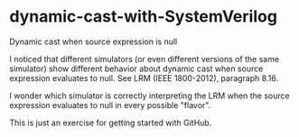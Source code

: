 # dynamic-cast-with-SystemVerilog
Dynamic cast when source expression is null

I noticed that different simulators (or even different versions of the same simulator) show different behavior about dynamic cast when source expression evaluates to null. See LRM (IEEE 1800-2012), paragraph 8.16.

I wonder which simulator is correctly interpreting the LRM when the source expression evaluates to null in every possible "flavor".

This is just an exercise for getting started with GitHub.

